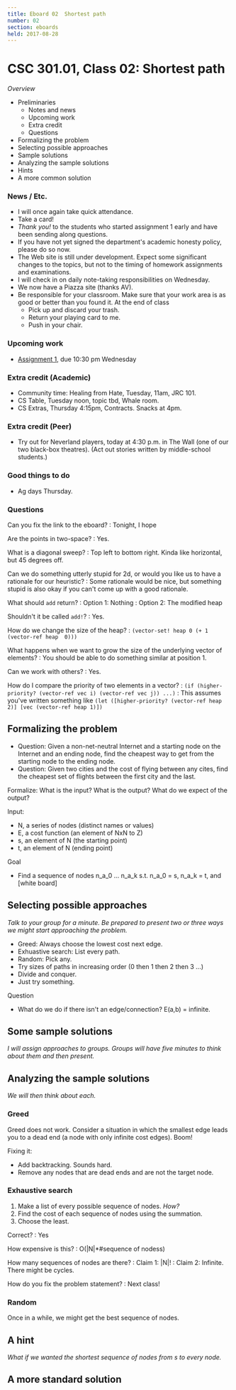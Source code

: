 ```yaml
---
title: Eboard 02  Shortest path
number: 02
section: eboards
held: 2017-08-28
---
```

CSC 301.01, Class 02:  Shortest path
====================================

_Overview_

* Preliminaries
    * Notes and news
    * Upcoming work
    * Extra credit
    * Questions
* Formalizing the problem
* Selecting possible approaches
* Sample solutions
* Analyzing the sample solutions
* Hints
* A more common solution

### News / Etc.

* I will once again take quick attendance.
* Take a card!
* *Thank you!* to the students who started assignment 1 early and
  have been sending along questions.
* If you have not yet signed the department's academic honesty policy,
  please do so now.
* The Web site is still under development.  Expect some significant
  changes to the topics, but not to the timing of homework assignments
  and examinations.
* I will check in on daily note-taking responsibilities on Wednesday.
* We now have a Piazza site (thanks AV).
* Be responsible for your classroom.  Make sure that your work area is
  as good or better than you found it.  At the end of class
    * Pick up and discard your trash.
    * Return your playing card to me.
    * Push in your chair.
   
### Upcoming work

* [Assignment 1](../assignments/assignment01), due 10:30 pm Wednesday 

### Extra credit (Academic)

* Community time: Healing from Hate, Tuesday, 11am, JRC 101.
* CS Table, Tuesday noon, topic tbd, Whale room.
* CS Extras, Thursday 4:15pm, Contracts.  Snacks at 4pm.

### Extra credit (Peer)

* Try out for Neverland players, today at 4:30 p.m. in The Wall (one of
  our two black-box theatres).
  (Act out stories written by middle-school students.)

### Good things to do

* Ag days Thursday.

### Questions

Can you fix the link to the eboard?
  : Tonight, I hope

Are the points in two-space?
  : Yes.

What is a diagonal sweep?
  : Top left to bottom right.  Kinda like horizontal, but 45 degrees off.

Can we do something utterly stupid for 2d, or would you like us to have
a rationale for our heuristic?
  : Some rationale would be nice, but something stupid is also okay if
    you can't come up with a good rationale.

What should `add` return?
  : Option 1: Nothing
  : Option 2: The modified heap

Shouldn't it be called `add!`?
  : Yes.

How do we change the size of the heap?
  : `(vector-set! heap 0 (+ 1 (vector-ref heap  0)))`

What happens when we want to grow the size of the underlying vector of
elements?
  : You should be able to do something similar at position 1.

Can we work with others?
  : Yes.

How do I compare the priority of two elements in a vector?
  : `(if (higher-priority? (vector-ref vec i) (vector-ref vec j)) ...)`
  : This assumes you've written something like 
    `(let ([higher-priority? (vector-ref heap 2)] [vec (vector-ref heap 1)])`

Formalizing the problem
-----------------------

* Question: Given a non-net-neutral Internet and a starting node on the
  Internet and an ending node, find the cheapest way to get from the
  starting node to the ending node.
* Question: Given two cities and the cost of flying between any cites,
  find the cheapest set of flights between the first city and the last.

Formalize: What is the input?  What is the output?  What do we expect
of the output?

Input: 

* N, a series of nodes (distinct names or values)
* E, a cost function (an element of NxN to Z)
* s, an element of N (the starting point)
* t, an element of N (ending point)

Goal

* Find a sequence of nodes n_a_0 ... n_a_k s.t. n_a_0 = s,
  n_a_k = t, and [white board]

Selecting possible approaches
-----------------------------

_Talk to your group for a minute.  Be prepared to present two or
three ways we might start approaching the problem._

* Greed: Always choose the lowest cost next edge.
* Exhuastive search: List every path.
* Random: Pick any.
* Try sizes of paths in increasing order (0 then 1 then 2 then 3 ...)
* Divide and conquer.
* Just try something.

Question

* What do we do if there isn't an edge/connection?  E(a,b) = infinite.


Some sample solutions
---------------------

_I will assign approaches to groups.  Groups will have five minutes
to think about them and then present._

Analyzing the sample solutions
------------------------------

_We will then think about each._

### Greed

Greed does not work.  Consider a situation in which the smallest edge
leads you to a dead end (a node with only infinite cost edges).  Boom!

Fixing it:

* Add backtracking.  Sounds hard.
* Remove any nodes that are dead ends and are not the target node.

### Exhaustive search

1. Make a list of every possible sequence of nodes.  _How?_
2. Find the cost of each sequence of nodes using the summation.
3. Choose the least.  

Correct?
  : Yes

How expensive is this?
  : O(|N|*#sequence of nodess)

How many sequences of nodes are there?
  : Claim 1: |N|!
  : Claim 2: Infinite.  There might be cycles.

How do you fix the problem statement?
  : Next class!

### Random

Once in a while, we might get the best sequence of nodes.

A hint
------

_What if we wanted the shortest sequence of nodes from s to *every* node._

A more standard solution
------------------------
